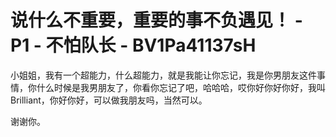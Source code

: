 # 说什么不重要，重要的事不负遇见！ - P1 - 不怕队长 - BV1Pa41137sH

小姐姐，我有一个超能力，什么超能力，就是我能让你忘记，我是你男朋友这件事情，你什么时候是我男朋友了，你看你忘记了吧，哈哈哈，哎你好你好你好，我叫Brilliant，你好你好，可以做我朋友吗，当然可以。

谢谢你。
